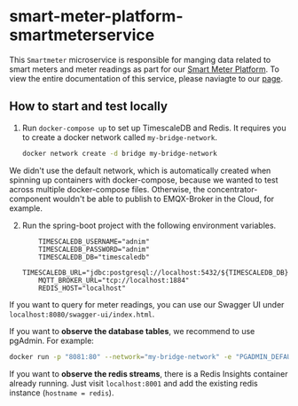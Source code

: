# smart-meter-platform-smartmeterservice

This `Smartmeter` microservice is responsible for manging data related to smart meters and meter readings as part for our [Smart Meter Platform](https://github.com/xBlade58/smart-meter-platform). To view the entire documentation of this service, please naviagte to our [page](https://github.com/xBlade58/smart-meter-platform-page).

## How to start and test locally

1. Run `docker-compose up` to set up TimescaleDB and Redis. It requires you to create a docker network called `my-bridge-network`.
    ```sh
    docker network create -d bridge my-bridge-network
    ```

 We didn't use the default network, which is automatically created when spinning up containers with docker-compose, because we wanted to test across multiple docker-compose files. Otherwise, the concentrator-component wouldn't be able to publish to EMQX-Broker in the Cloud, for example.

2. Run the spring-boot project with the following environment variables.

    ```
        TIMESCALEDB_USERNAME="adnim"
        TIMESCALEDB_PASSWORD="adnim"
        TIMESCALEDB_DB="timescaledb"
        TIMESCALEDB_URL="jdbc:postgresql://localhost:5432/${TIMESCALEDB_DB}"
        MQTT_BROKER_URL="tcp://localhost:1884"
        REDIS_HOST="localhost"
    ```

If you want to query for meter readings, you can use our Swagger UI under `localhost:8080/swagger-ui/index.html`.

If you want to **observe the database tables**, we recommend to use pgAdmin. For example:

```sh
docker run -p "8081:80" --network="my-bridge-network" -e "PGADMIN_DEFAULT_EMAIL=admin@example.com" -e "PGADMIN_DEFAULT_PASSWORD=admin" -v "pg_admin_data:/var/lib/pgadmin" dpage/pgadmin4:6.1
```

If you want to **observe the redis streams**, there is a Redis Insights container already running. Just visit `localhost:8001` and add the existing redis instance (`hostname = redis`).
